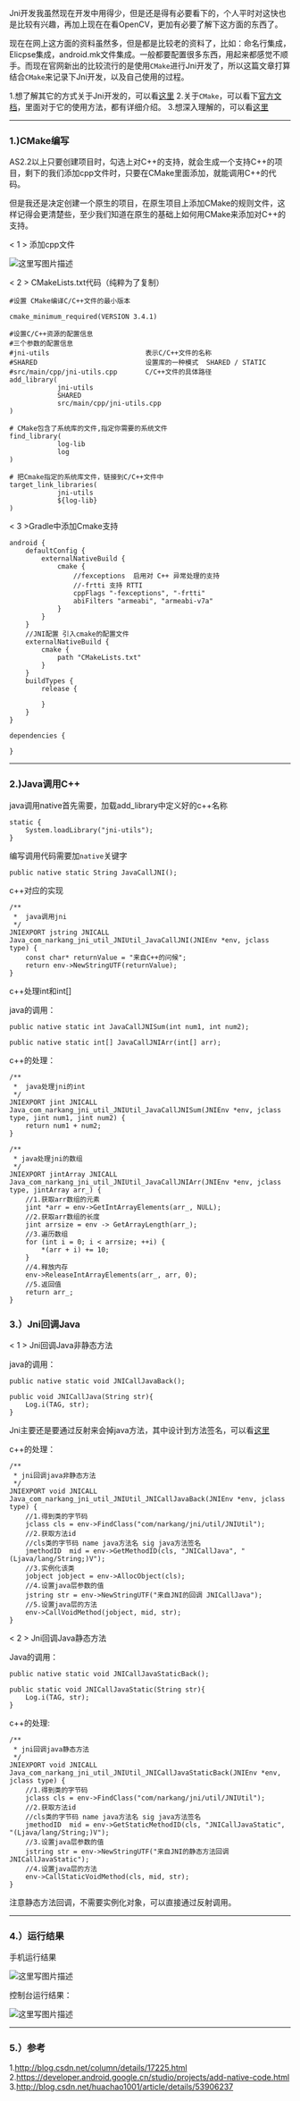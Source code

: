 Jni开发我虽然现在开发中用得少，但是还是得有必要看下的，个人平时对这快也是比较有兴趣，再加上现在在看OpenCV，更加有必要了解下这方面的东西了。

现在在网上这方面的资料虽然多，但是都是比较老的资料了，比如：命名行集成，Elicpse集成，android.mk文件集成。一般都要配置很多东西，用起来都感觉不顺手。而现在官网新出的比较流行的是使用`CMake`进行Jni开发了，所以这篇文章打算结合`CMake`来记录下Jni开发，以及自己使用的过程。

1.想了解其它的方式关于Jni开发的，可以看[这里](http://blog.csdn.net/mabeijianxi/article/details/68525164)
2.关于`CMake`，可以看下[官方文档](https://developer.android.google.cn/studio/projects/add-native-code.html)，里面对于它的使用方法，都有详细介绍。
3.想深入理解的，可以看[这里](http://wiki.jikexueyuan.com/project/deep-android-v1/jni.html)

------------------------------------

### 1.)CMake编写

AS2.2以上只要创建项目时，勾选上对C++的支持，就会生成一个支持C++的项目，剩下的我们添加cpp文件时，只要在CMake里面添加，就能调用C++的代码。

但是我还是决定创建一个原生的项目，在原生项目上添加CMake的规则文件，这样记得会更清楚些，至少我们知道在原生的基础上如何用CMake来添加对C++的支持。

< 1 > 添加cpp文件

![这里写图片描述](http://img.blog.csdn.net/20170925144719216?watermark/2/text/aHR0cDovL2Jsb2cuY3Nkbi5uZXQvcXFfMTgyNDIzOTE=/font/5a6L5L2T/fontsize/400/fill/I0JBQkFCMA==/dissolve/70/gravity/SouthEast)

< 2 > CMakeLists.txt代码（纯粹为了复制）

```
#设置 CMake编译C/C++文件的最小版本

cmake_minimum_required(VERSION 3.4.1)

#设置C/C++资源的配置信息
#三个参数的配置信息
#jni-utils                        表示C/C++文件的名称
#SHARED                           设置库的一种模式  SHARED / STATIC
#src/main/cpp/jni-utils.cpp       C/C++文件的具体路径
add_library(
            jni-utils
            SHARED
            src/main/cpp/jni-utils.cpp
)

# CMake包含了系统库的文件,指定你需要的系统文件
find_library(
            log-lib
            log
)

# 把Cmake指定的系统库文件，链接到C/C++文件中
target_link_libraries(
            jni-utils
            ${log-lib}
)
```

< 3 >Gradle中添加Cmake支持

```
android {
    defaultConfig {
        externalNativeBuild {
            cmake {
                //fexceptions  启用对 C++ 异常处理的支持
                //-frtti 支持 RTTI
                cppFlags "-fexceptions", "-frtti"
                abiFilters "armeabi", "armeabi-v7a"
            }
        }
    }
    //JNI配置 引入cmake的配置文件
    externalNativeBuild {
        cmake {
            path "CMakeLists.txt"
        }
    }
    buildTypes {
        release {
           
        }
    }
}

dependencies {
  
}
```

-----------------------

### 2.)Java调用C++

java调用native首先需要，加载add_library中定义好的c++名称

```
static {
    System.loadLibrary("jni-utils");
}
```

编写调用代码需要加`native`关键字

```
public native static String JavaCallJNI();
```

c++对应的实现

```
/**
 *  java调用jni
 */
JNIEXPORT jstring JNICALL
Java_com_narkang_jni_util_JNIUtil_JavaCallJNI(JNIEnv *env, jclass type) {
    const char* returnValue = "来自C++的问候";
    return env->NewStringUTF(returnValue);
}
```

c++处理int和int[]

java的调用：

```
public native static int JavaCallJNISum(int num1, int num2);

public native static int[] JavaCallJNIArr(int[] arr);
```

c++的处理：

```
/**
 *  java处理jni的int
 */
JNIEXPORT jint JNICALL
Java_com_narkang_jni_util_JNIUtil_JavaCallJNISum(JNIEnv *env, jclass type, jint num1, jint num2) {
    return num1 + num2;
}

/**
 * java处理jni的数组
 */
JNIEXPORT jintArray JNICALL
Java_com_narkang_jni_util_JNIUtil_JavaCallJNIArr(JNIEnv *env, jclass type, jintArray arr_) {
    //1.获取arr数组的元素
    jint *arr = env->GetIntArrayElements(arr_, NULL);
    //2.获取arr数组的长度
    jint arrsize = env -> GetArrayLength(arr_);
    //3.遍历数组
    for (int i = 0; i < arrsize; ++i) {
        *(arr + i) += 10;
    }
    //4.释放内存
    env->ReleaseIntArrayElements(arr_, arr, 0);
    //5.返回值
    return arr_;
}

```

### 3.）Jni回调Java

< 1 > Jni回调Java非静态方法

java的调用：

```
public native static void JNICallJavaBack();

public void JNICallJava(String str){
    Log.i(TAG, str);
}
```

Jni主要还是要通过反射来会掉java方法，其中设计到方法签名，可以看[这里](http://blog.csdn.net/gl_mine_csdn/article/details/77869445)

c++的处理：
```
/**
 * jni回调java非静态方法
 */
JNIEXPORT void JNICALL
Java_com_narkang_jni_util_JNIUtil_JNICallJavaBack(JNIEnv *env, jclass type) {
    //1.得到类的字节码
    jclass cls = env->FindClass("com/narkang/jni/util/JNIUtil");
    //2.获取方法id
    //cls类的字节码 name java方法名 sig java方法签名
    jmethodID  mid = env->GetMethodID(cls, "JNICallJava", "(Ljava/lang/String;)V");
    //3.实例化该类
    jobject jobject = env->AllocObject(cls);
    //4.设置java层参数的值
    jstring str = env->NewStringUTF("来自JNI的回调 JNICallJava");
    //5.设置java层的方法
    env->CallVoidMethod(jobject, mid, str);
}
```

< 2 > Jni回调Java静态方法

Java的调用：
```
public native static void JNICallJavaStaticBack();

public static void JNICallJavaStatic(String str){
    Log.i(TAG, str);
}
```

c++的处理:

```
/**
 * jni回调java静态方法
 */
JNIEXPORT void JNICALL
Java_com_narkang_jni_util_JNIUtil_JNICallJavaStaticBack(JNIEnv *env, jclass type) {
    //1.得到类的字节码
    jclass cls = env->FindClass("com/narkang/jni/util/JNIUtil");
    //2.获取方法id
    //cls类的字节码 name java方法名 sig java方法签名
    jmethodID  mid = env->GetStaticMethodID(cls, "JNICallJavaStatic", "(Ljava/lang/String;)V");
    //3.设置java层参数的值
    jstring str = env->NewStringUTF("来自JNI的静态方法回调 JNICallJavaStatic");
    //4.设置java层的方法
    env->CallStaticVoidMethod(cls, mid, str);
}
```

注意静态方法回调，不需要实例化对象，可以直接通过反射调用。

-----------------------

### 4.）运行结果

手机运行结果

![这里写图片描述](http://img.blog.csdn.net/20170925153656962?watermark/2/text/aHR0cDovL2Jsb2cuY3Nkbi5uZXQvcXFfMTgyNDIzOTE=/font/5a6L5L2T/fontsize/400/fill/I0JBQkFCMA==/dissolve/70/gravity/SouthEast)

控制台运行结果：

![这里写图片描述](http://img.blog.csdn.net/20170925153717505?watermark/2/text/aHR0cDovL2Jsb2cuY3Nkbi5uZXQvcXFfMTgyNDIzOTE=/font/5a6L5L2T/fontsize/400/fill/I0JBQkFCMA==/dissolve/70/gravity/SouthEast)

------------------------

### 5.）参考

1.http://blog.csdn.net/column/details/17225.html
2.https://developer.android.google.cn/studio/projects/add-native-code.html
3.http://blog.csdn.net/huachao1001/article/details/53906237
